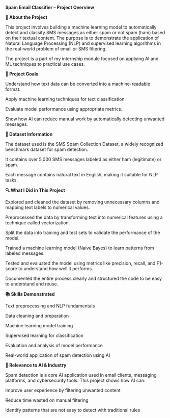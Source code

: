 **Spam Email Classifier – Project Overview**

**📝 About the Project**

This project involves building a machine learning model to automatically detect and classify SMS messages as either spam or not spam (ham) based on their textual content. The purpose is to demonstrate the application of Natural Language Processing (NLP) and supervised learning algorithms in the real-world problem of email or SMS filtering.

The project is a part of my internship module focused on applying AI and ML techniques to practical use cases.

**🎯 Project Goals**

Understand how text data can be converted into a machine-readable format.

Apply machine learning techniques for text classification.

Evaluate model performance using appropriate metrics.

Show how AI can reduce manual work by automatically detecting unwanted messages.

**📂 Dataset Information**

The dataset used is the SMS Spam Collection Dataset, a widely recognized benchmark dataset for spam detection.

It contains over 5,000 SMS messages labeled as either ham (legitimate) or spam.

Each message contains natural text in English, making it suitable for NLP tasks.

**🔍 What I Did in This Project**

Explored and cleaned the dataset by removing unnecessary columns and mapping text labels to numerical values.

Preprocessed the data by transforming text into numerical features using a technique called vectorization.

Split the data into training and test sets to validate the performance of the model.

Trained a machine learning model (Naive Bayes) to learn patterns from labeled messages.

Tested and evaluated the model using metrics like precision, recall, and F1-score to understand how well it performs.

Documented the entire process clearly and structured the code to be easy to understand and reuse.

**📚 Skills Demonstrated**

Text preprocessing and NLP fundamentals

Data cleaning and preparation

Machine learning model training

Supervised learning for classification

Evaluation and analysis of model performance

Real-world application of spam detection using AI

**🔗 Relevance to AI & Industry**

Spam detection is a core AI application used in email clients, messaging platforms, and cybersecurity tools. This project shows how AI can:

Improve user experience by filtering unwanted content

Reduce time wasted on manual filtering

Identify patterns that are not easy to detect with traditional rules
